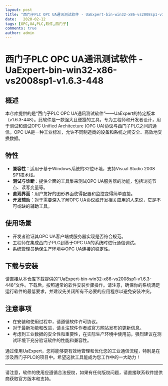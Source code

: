 ```yaml
---
layout: post
title: "西门子PLC OPC UA通讯测试软件 - UaExpert-bin-win32-x86-vs2008sp1-v1.6.3-448"
date:   2020-02-12
tags: [OPC,UA,PLC,软件,西门子]
comments: true
author: admin
---
```

# 西门子PLC OPC UA通讯测试软件 - UaExpert-bin-win32-x86-vs2008sp1-v1.6.3-448

## 概述

本仓库提供的是“西门子PLC OPC UA通讯测试软件”——UaExpert的特定版本（v1.6.3-448）。此软件是一款强大且便捷的工具，专为工程师和开发者设计，用于测试和调试OPC Unified Architecture (OPC UA)协议与西门子PLC之间的通信。OPC UA是一种工业标准，允许不同制造商的设备和系统之间安全、高效地交换数据。

## 特性

- **兼容性**：适用于基于Windows系统的32位环境，支持Visual Studio 2008 SP1技术栈。
- **测试与诊断**：提供全面的工具集来测试OPC UA服务器的功能，包括浏览节点、读写变量等。
- **直观界面**：用户友好的图形界面使得配置和监控变得简单直接。
- **开发辅助**：对于需要深入了解OPC UA协议或开发相关应用的人来说，它是不可或缺的辅助工具。

## 使用场景

- 开发者验证其OPC UA客户端或服务器实现是否符合规范。
- 工程师在集成西门子PLC到基于OPC UA的系统时进行通信调试。
- 系统管理员确保生产环境中OPC UA连接的稳定性。

## 下载与安装

请直接从本仓库下载提供的“UaExpert-bin-win32-x86-vs2008sp1-v1.6.3-448”文件。下载后，按照通常的软件安装步骤操作。请注意，确保你的系统满足运行软件的最低要求，并建议先关闭所有不必要的应用程序以避免安装冲突。

## 注意事项

- 在安装和使用过程中，请遵循软件许可协议。
- 对于最新功能和改进，请关注软件作者或官方网站发布的更新信息。
- 考虑到工业数据的安全性和重要性，在实际生产环境中使用前，强烈建议在测试环境下充分验证软件的性能和兼容性。

通过使用UaExpert，您将能够更有效地管理和优化您的工业通信流程，特别是在涉及西门子PLC的项目中。希望这款工具能成为您工作中的一大助力！

---

请注意，软件的使用应遵循合法授权，如果有任何版权问题，请直接联系软件提供商获取官方版本和支持。